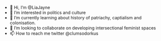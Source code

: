 - 👋 Hi, I’m @LiaJayne
- 👀 I’m interested in politics and culture
- 🌱 I’m currently learning about history of patriachy, captialism and colonisation. 
- 💞️ I’m looking to collaborate on developing intersectional feminist spaces
- 📫 How to reach me twitter @clumsodorkus

<!---
LiaJayne/LiaJayne is a ✨ special ✨ repository because its `README.md` (this file) appears on your GitHub profile.
You can click the Preview link to take a look at your changes.
--->
